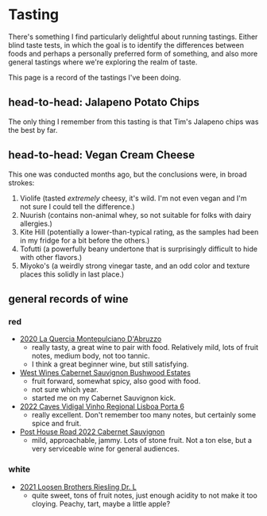 # Tasting

There's something I find particularly delightful about running tastings. Either blind taste tests, in which the goal is to identify the differences between foods and perhaps a personally preferred form of something, and also more general tastings where we're exploring the realm of taste.

This page is a record of the tastings I've been doing.

## head-to-head: Jalapeno Potato Chips

The only thing I remember from this tasting is that Tim's Jalapeno chips was the best by far.

## head-to-head: Vegan Cream Cheese

This one was conducted months ago, but the conclusions were, in broad strokes:

1. Violife (tasted *extremely* cheesy, it's wild. I'm not even vegan and I'm not sure I could tell the difference.)
2. Nuurish (contains non-animal whey, so not suitable for folks with dairy allergies.)
3. Kite Hill (potentially a lower-than-typical rating, as the samples had been in my fridge for a bit before the others.)
4. Tofutti (a powerfully beany undertone that is surprisingly difficult to hide with other flavors.)
5. Miyoko's (a weirdly strong vinegar taste, and an odd color and texture places this solidly in last place.)

## general records of wine

### red
- [2020 La Quercia Montepulciano D'Abruzzo](https://www.cellartracker.com/wine.asp?iWine=4097870)
    - really tasty, a great wine to pair with food. Relatively mild, lots of fruit notes, medium body, not too tannic.
    - I think a great beginner wine, but still satisfying.
- [West Wines Cabernet Sauvignon Bushwood Estates](https://www.cellartracker.com/wine.asp?iWine=3093541)
    - fruit forward, somewhat spicy, also good with food.
    - not sure which year.
    - started me on my Cabernet Sauvignon kick.
- [2022 Caves Vidigal Vinho Regional Lisboa Porta 6](https://www.cellartracker.com/wine.asp?iWine=4631270)
    - really excellent. Don't remember too many notes, but certainly some spice and fruit.
- [Post House Road 2022 Cabernet Sauvignon](https://www.cellartracker.com/wine.asp?iWine=4718368)
    - mild, approachable, jammy. Lots of stone fruit. Not a ton else, but a very serviceable wine for general audiences.

### white

- [2021 Loosen Brothers Riesling Dr. L](https://www.cellartracker.com/wine.asp?iWine=4298399)
    -  quite sweet, tons of fruit notes, just enough acidity to not make it too cloying. Peachy, tart, maybe a little apple?
